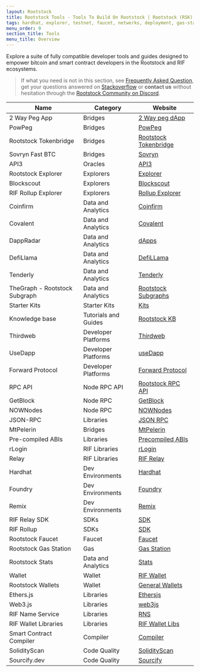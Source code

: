 ```yaml
---
layout: Rootstock
title: Rootstock Tools - Tools To Build On Rootstock | Rootstock (RSK)
tags: hardhat, explorer, testnet, faucet, networks, deployment, gas-station, tools, Rootstock, ethereum, smart-contracts, install, get-started, how-to, wallets
menu_order: 9
section_title: Tools
menu_title: Overview
---
```


Explore a suite of fully compatible developer tools and guides designed to empower bitcoin and smart contract developers in the Rootstock and RIF ecosystems.

> If what you need is not in this section, see [Frequently Asked Question](https://dev.rootstock.io/kb/faqs/), get your questions answered on [Stackoverflow](https://stackoverflow.com/questions/tagged/rsk) or **contact us** without hesitation through the [Rootstock Community on Discord](https://rootstock.io/discord).

| Name                                         | Category                        | Website                                                                                     |
| ---------------------------------------------- | ------------------------------- | --------------------------------------------------------------------------------------- |
| 2 Way Peg App                                  | Bridges                         | [2 Way peg dApp](https://dev.rootstock.io/guides/two-way-peg-app/)                                        |
| PowPeg                                         | Bridges                         | [PowPeg](https://dev.rootstock.io/rsk/architecture/powpeg/)                                       |
| Rootstock Tokenbridge | Bridges                         | [Rootstock Tokenbridge](https://dev.rootstock.io/tools/tokenbridge/)                                             |
| Sovryn Fast BTC                                | Bridges                         | [Sovryn](https://wiki.sovryn.com/en/sovryn-dapp/bridge)                                           |
| API3                                           | Oracles                         | [API3](https://api3.org/)                                                                       |
| Rootstock Explorer                             | Explorers                       | [Explorer](https://dev.rootstock.io/tools/explorer/)                                                |
| Blockscout                                     | Explorers                       | [Blockscout](https://rootstock.blockscout.com/)                                                       |
| RIF Rollup Explorer                            | Explorers                       | [Rollup Explorer](https://dev.rootstock.io/rif/rollup/dapps/)                                              |
| Coinfirm                                       | Data and Analytics              | [Coinfirm](https://www.coinfirm.com/products/aml-platform/)                                         |
| Covalent                                       | Data and Analytics              | [Covalent](https://dev.rootstock.io/solutions/covalent/)                                            |
| DappRadar                                      | Data and Analytics              | [dApps](https://dappradar.com/)                                                                  |
| DefiLlama                                      | Data and Analytics              | [DefiLLama](https://defillama.com/)                                                                  |
| Tenderly                                       | Data and Analytics              | [Tenderly](https://dev.rootstock.io/kb/build-with-tenderly/)                                        |
| TheGraph - Rootstock Subgraph                  | Data and Analytics              | [Rootstock Subgraphs](/kb/the-graph-rootstock/)                                        |
| Starter Kits                                   | Starter Kits                    | [Kits](https://dev.rootstock.io/guides/starter-kits/)                                           |
| Knowledge base                                 | Tutorials and Guides            | [Rootstock KB](https://dev.rootstock.io/kb/)                                                            |
| Thirdweb                                       | Developer Platforms             | [Thirdweb](https://thirdweb.com/)                                                                   |
| UseDapp                                        | Developer Platforms             | [useDapp](https://usedapp.io/ )                                                                    |
| Forward Protocol                               | Developer Platforms             | [Forward Protocol](https://forwardprotocol.io/)  
| RPC API                                       | Node RPC API                       | [Rootstock RPC API](/tools/rpc-api/)                                                                    |                               |
| GetBlock                                       | Node RPC                        | [GetBlock](https://getblock.io/)                                                                    |
| NOWNodes                                       | Node RPC                        | [NOWNodes](https://nownodes.io/)                                                                    |
| JSON-RPC                                       | Libraries                       | [JSON RPC](https://dev.rootstock.io/rsk/node/architecture/json-rpc/)                                |
| MtPelerin                                      | Bridges                         | [MtPelerin](https://www.mtpelerin.com/exchange-crypto?ssa=0.01&wsc=BTC&wdc=RBTC&wsa=0.01)            |
| Pre-compiled ABIs                              | Libraries                       | [Precompiled ABIs](https://dev.rootstock.io/develop/libs/rsk-precompiled-abis/ )                           |
| rLogin                                         | RIF Libraries                   | [rLogin](https://dev.rootstock.io/rif/rlogin/libraries/)                                          |
| Relay                                          | RIF Libraries                   | [RIF Relay](https://dev.rootstock.io/rif/relay/)                                                     |
| Hardhat                                        | Dev Environments                | [Hardhat](/tools/hardhat/) |
| Foundry                                        | Dev Environments                | [Foundry](/tools/foundry/) |
| Remix                                          | Dev Environments                | [Remix](https://dev.rootstock.io/kb/remix-and-metamask-with-rsk-testnet/)                        |
| RIF Relay SDK                                  | SDKs                            | [SDK](https://github.com/rsksmart/rif-relay-sample-dapp#rif-relaying-services-sdk-sample-dapp) |
| RIF Rollup                                     | SDKs                            | [SDK](https://github.com/rsksmart/rif-rollup-js-sdk)                                           |
| Rootstock Faucet                               | Faucet                          | [Faucet](https://dev.rootstock.io/tools/faucet/)                                                  |
| Rootstock Gas Station                          | Gas                             | [Gas Station](https://dev.rootstock.io/develop/apps/tools/gas-station/)                                |
| Rootstock Stats                                | Data and Analytics              | [Stats](https://stats.rsk.co/)                                                                   |
| Wallet                                         | Wallet                  | [RIF Wallet](https://dev.rootstock.io/rif/wallet/)                                                    |
| Rootstock Wallets                              | Wallet                          | [General Wallets](https://dev.rootstock.io/develop/wallet/use/)                                            |
| Ethers.js                                        | Libraries                       | [Ethersjs](https://docs.ethers.org/v5/)
| Web3.js                                        | Libraries                       | [web3js](https://web3js.readthedocs.io/en/v1.10.0/)|
| RIF Name Service                                            | Libraries                   | [RNS](https://dev.rootstock.io/rif/rns/libs)
| RIF Wallet Libraries                                            | Libraries                   | [RIF Wallet Libs](https://github.com/orgs/rsksmart/packages?repo_name=rif-wallet-libs)                                                   ||
| Smart Contract Compiler                        | Compiler                | [Compiler](https://dev.rootstock.io/kb/compile-smart-contracts-go/)                                 |
| SolidityScan                                   | Code Quality                    | [SolidityScan](https://solidityscan.com/)                                                               |
| Sourcify.dev                                   | Code Quality                    | [Sourcify](https://sourcify.dev)                                                                    |